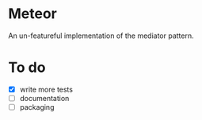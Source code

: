 # Meteor
An un-featureful implementation of the mediator pattern.


# To do
- [x] write more tests
- [ ] documentation
- [ ] packaging
